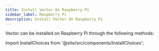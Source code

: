 ```yaml
---
title: Install Vector On Raspberry Pi
sidebar_label: Raspberry Pi
description: Install Vector On Raspberry Pi
---
```


Vector can be installed on Raspberry Pi through the following methods:

import InstallChoices from '@site/src/components/InstallChoices';

<InstallChoices docker={true} os="Linux" packageManager="DPKG" />



